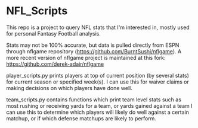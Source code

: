 # NFL_Scripts

This repo is a project to query NFL stats that I'm interested in, mostly used for personal Fantasy Football analysis.

Stats may not be 100% accurate, but data is pulled directly from ESPN through nflgame repository (https://github.com/BurntSushi/nflgame).
A more recent version of nflgame project is maintained at this fork: https://github.com/derek-adair/nflgame

player_scripts.py prints players at top of current position (by several stats) for current season or specified week(s).
  I can use this for waiver claims or making decisions on which players have done well.

team_scripts.py contains functions which print team level stats such as most rushing or receiving yards for a team, or yards gained against a team
  I can use this to determine which players will likely do well against a certain matchup, or if which defense matchups are likely to perform.
